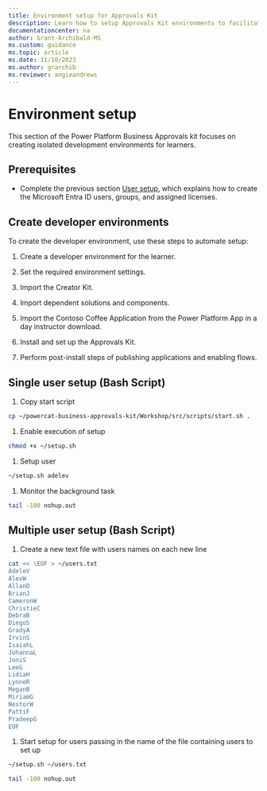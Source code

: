 ```yaml
---
title: Environment setup for Approvals Kit
description: Learn how to setup Approvals Kit environments to facilitate workshops.
documentationcenter: na
author: Grant-Archibald-MS
ms.custom: guidance
ms.topic: article
ms.date: 11/10/2023
ms.author: grarchib
ms.reviewer: angieandrews
---
```


# Environment setup

This section of the Power Platform Business Approvals kit focuses on creating isolated development environments for learners. 

## Prerequisites

- Complete the previous section [User setup](./user-setup.md), which explains how to create the Microsoft Entra ID users, groups, and assigned licenses.

## Create developer environments

To create the developer environment, use these steps to automate setup:

1. Create a developer environment for the learner.

1. Set the required environment settings.

1. Import the Creator Kit.

1. Import dependent solutions and components.

1. Import the Contoso Coffee Application from the Power Platform App in a day instructor download.

1. Install and set up the Approvals Kit.

1. Perform post-install steps of publishing applications and enabling flows.

## Single user setup (Bash Script)

1. Copy start script

```bash
cp ~/powercat-business-approvals-kit/Workshop/src/scripts/start.sh .
```

1. Enable execution of setup

```bash
chmod +x ~/setup.sh
```

1. Setup user

```bash
~/setup.sh adelev
```

1. Monitor the background task

```bash
tail -100 nohup.out
```

## Multiple user setup (Bash Script)

1. Create a new text file with users names on each new line

```bash
cat << \EOF > ~/users.txt
AdeleV
AlexW
AllanD
BrianJ
CameronW
ChristieC
DebraB
DiegoS
GradyA
IrvinS
IsaiahL
JohannaL
JoniS
LeeG
LidiaH
LynneR
MeganB
MiriamG
NestorW
PattiF
PradeepG
EOF 
```

1. Start setup for users passing in the name of the file containing users to set up

```bash
~/setup.sh ~/users.txt
```

```bash
tail -100 nohup.out
```
